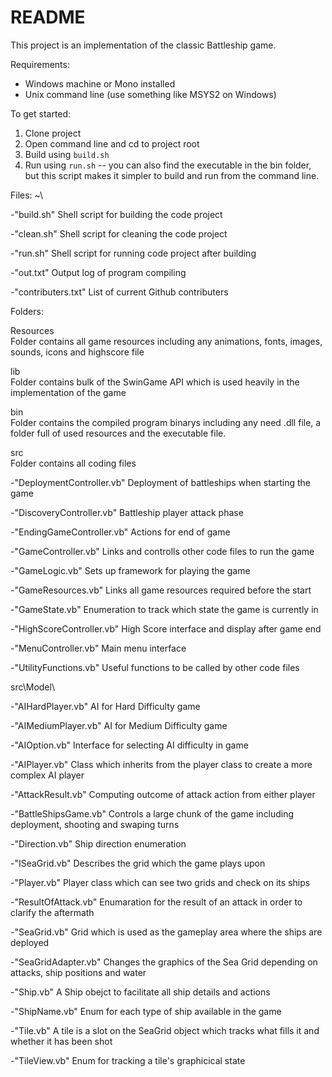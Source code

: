 # README #

This project is an implementation of the classic Battleship game.

Requirements:

* Windows machine or Mono installed
* Unix command line (use something like MSYS2 on Windows)

To get started:

1. Clone project
1. Open command line and cd to project root
1. Build using `build.sh`
1. Run using `run.sh` -- you can also find the executable in the bin folder, but this script makes it simpler to build and run from the command line.


Files:
~\

 -"build.sh"
Shell script for building the code project

-"clean.sh"
Shell script for cleaning the code project

-"run.sh"
Shell script for running code project after building

-"out.txt"
Output log of program compiling

-"contributers.txt"
List of current Github contributers

Folders:

Resources\
Folder contains all game resources including any animations, fonts, images, sounds, icons and highscore file

lib\
Folder contains bulk of the SwinGame API which is used heavily in the implementation of the game

bin\
Folder contains the compiled program binarys including any need .dll file, a folder full of used resources and the executable file.

src\
Folder contains all coding files

-"DeploymentController.vb"
Deployment of battleships when starting the game

-"DiscoveryController.vb"
Battleship player attack phase

-"EndingGameController.vb"
Actions for end of game

-"GameController.vb"
Links and controlls other code files to run the game

-"GameLogic.vb"
Sets up framework for playing the game

-"GameResources.vb"
Links all game resources required before the start

-"GameState.vb"
Enumeration to track which state the game is currently in

-"HighScoreController.vb"
High Score interface and display after game end

-"MenuController.vb"
Main menu interface

-"UtilityFunctions.vb"
Useful functions to be called by other code files

src\Model\

-"AIHardPlayer.vb"
AI for Hard Difficulty game

-"AIMediumPlayer.vb"
AI for Medium Difficulty game

-"AIOption.vb"
Interface for selecting AI difficulty in game

-"AIPlayer.vb"
Class which inherits from the player class to create a more complex AI player

-"AttackResult.vb"
Computing outcome of attack action from either player

-"BattleShipsGame.vb"
Controls a large chunk of the game including deployment, shooting and swaping turns 

-"Direction.vb"
Ship direction enumeration

-"ISeaGrid.vb"
Describes the grid which the game plays upon

-"Player.vb"
Player class which can see two grids and check on its ships

-"ResultOfAttack.vb"
Enumaration for the result of an attack in order to clarify the aftermath

-"SeaGrid.vb"
Grid which is used as the gameplay area where the ships are deployed

-"SeaGridAdapter.vb"
Changes the graphics of the Sea Grid depending on attacks, ship positions and water

-"Ship.vb"
A Ship obejct to facilitate all ship details and actions

-"ShipName.vb"
Enum for each type of ship available in the game

-"Tile.vb"
A tile is a slot on the SeaGrid object which tracks what fills it and whether it has been shot

-"TileView.vb"
Enum for tracking a tile's graphicical state
